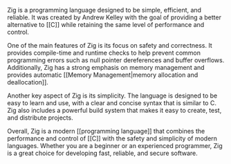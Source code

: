 Zig is a programming language designed to be simple, efficient, and reliable. It was created by Andrew Kelley with the goal of providing a better alternative to [[C]] while retaining the same level of performance and control.

One of the main features of Zig is its focus on safety and correctness. It provides compile-time and runtime checks to help prevent common programming errors such as null pointer dereferences and buffer overflows. Additionally, Zig has a strong emphasis on memory management and provides automatic [[Memory Management|memory allocation and deallocation]].

Another key aspect of Zig is its simplicity. The language is designed to be easy to learn and use, with a clear and concise syntax that is similar to C. Zig also includes a powerful build system that makes it easy to create, test, and distribute projects.

Overall, Zig is a modern [[programming language]] that combines the performance and control of [[C]] with the safety and simplicity of modern languages. Whether you are a beginner or an experienced programmer, Zig is a great choice for developing fast, reliable, and secure software.